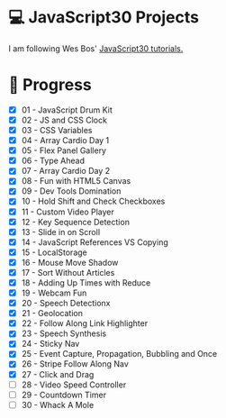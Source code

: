 # 💻 JavaScript30 Projects

I am following Wes Bos' <a href="https://javascript30.com/" target="_blank">JavaScript30 tutorials.</a>

# 📌 Progress

- [x] 01 - JavaScript Drum Kit
- [x] 02 - JS and CSS Clock
- [x] 03 - CSS Variables
- [x] 04 - Array Cardio Day 1
- [x] 05 - Flex Panel Gallery
- [x] 06 - Type Ahead
- [x] 07 - Array Cardio Day 2
- [x] 08 - Fun with HTML5 Canvas
- [x] 09 - Dev Tools Domination
- [x] 10 - Hold Shift and Check Checkboxes
- [x] 11 - Custom Video Player
- [x] 12 - Key Sequence Detection
- [x] 13 - Slide in on Scroll
- [x] 14 - JavaScript References VS Copying
- [x] 15 - LocalStorage
- [x] 16 - Mouse Move Shadow
- [x] 17 - Sort Without Articles
- [x] 18 - Adding Up Times with Reduce
- [x] 19 - Webcam Fun
- [x] 20 - Speech Detectionx
- [x] 21 - Geolocation
- [x] 22 - Follow Along Link Highlighter
- [x] 23 - Speech Synthesis
- [x] 24 - Sticky Nav
- [x] 25 - Event Capture, Propagation, Bubbling and Once
- [x] 26 - Stripe Follow Along Nav
- [x] 27 - Click and Drag
- [ ] 28 - Video Speed Controller
- [ ] 29 - Countdown Timer
- [ ] 30 - Whack A Mole